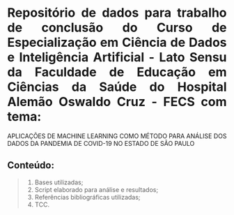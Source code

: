 <div style="text-align: justify;">
    
# Repositório de dados para trabalho de conclusão do Curso de Especialização em Ciência de Dados e Inteligência Artificial - Lato Sensu da Faculdade de Educação em Ciências da Saúde do Hospital Alemão Oswaldo Cruz - FECS com tema: 
APLICAÇÕES DE MACHINE LEARNING COMO MÉTODO PARA ANÁLISE DOS DADOS DA PANDEMIA DE COVID-19 NO ESTADO DE SÃO PAULO
## Conteúdo:
>1.	Bases utilizadas;
>2.	Script elaborado para análise e resultados;
>   3.	Referências bibliográficas utilizadas;
>   4.	TCC.
